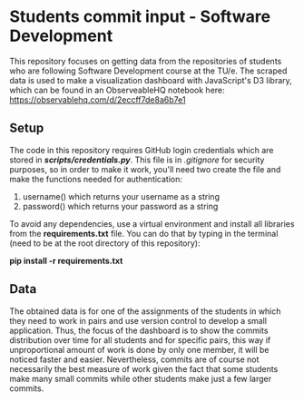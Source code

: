 # Students commit input - Software Development

This repository focuses on getting data from the repositories of students who are following Software Development course at the TU/e. The scraped data is used to make a visualization dashboard with JavaScript's D3 library, which can be found in an ObserveableHQ notebook here: https://observablehq.com/d/2eccff7de8a6b7e1

## Setup

The code in this repository requires GitHub login credentials which are stored in **_scripts/credentials.py_**. This file is in _.gitignore_ for security purposes, so in order to make it work, you'll need two create the file and make the functions needed for authentication:

1. username() which returns your username as a string
2. password() which returns your password as a string

To avoid any dependencies, use a virtual environment and install all libraries from the **requirements.txt** file. You can do that by typing in the terminal (need to be at the root directory of this repository):

**pip install -r requirements.txt**

## Data

The obtained data is for one of the assignments of the students in which they need to work in pairs and use version control to develop a small application. Thus, the focus of the dashboard is to show the commits distribution over time for all students and for specific pairs, this way if unproportional amount of work is done by only one member, it will be noticed faster and easier. Nevertheless, commits are of course not necessarily the best measure of work given the fact that some students make many small commits while other students make just a few larger commits.